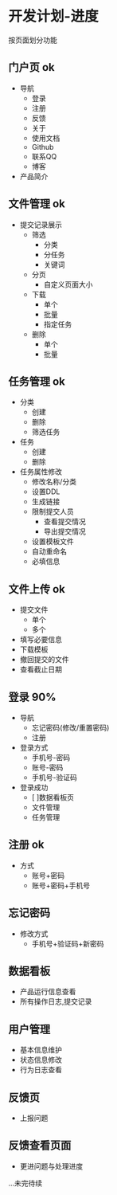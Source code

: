 # 开发计划-进度
按页面划分功能
## 门户页 ok
* 导航
  * 登录
  * 注册
  * 反馈
  * 关于
  * 使用文档
  * Github
  * 联系QQ
  * 博客
* 产品简介

## 文件管理 ok
* 提交记录展示
  * 筛选
    * 分类
    * 分任务
    * 关键词
  * 分页
    * 自定义页面大小
  * 下载
    * 单个
    * 批量
    * 指定任务
  * 删除
    * 单个
    * 批量

## 任务管理 ok
* 分类
  * 创建
  * 删除
  * 筛选任务
* 任务
  * 创建
  * 删除
* 任务属性修改
  * 修改名称/分类
  * 设置DDL
  * 生成链接
  * 限制提交人员
    * 查看提交情况
    * 导出提交情况
  * 设置模板文件
  * 自动重命名
  * 必填信息

## 文件上传 ok
* 提交文件
  * 单个
  * 多个
* 填写必要信息
* 下载模板
* 撤回提交的文件
* 查看截止日期

## 登录 90%
* 导航
  * 忘记密码(修改/重置密码)
  * 注册
* 登录方式
  * 手机号-密码
  * 账号-密码
  * 手机号-验证码
* 登录成功
  * [ ]数据看板页
  * 文件管理
  * 任务管理

## 注册 ok
* 方式
  * 账号+密码
  * 账号+密码+手机号

## 忘记密码
* 修改方式
  * 手机号+验证码+新密码

## 数据看板
* 产品运行信息查看
* 所有操作日志,提交记录

## 用户管理
* 基本信息维护
* 状态信息修改
* 行为日志查看

## 反馈页
* 上报问题

## 反馈查看页面
* 更进问题与处理进度
  
...未完待续